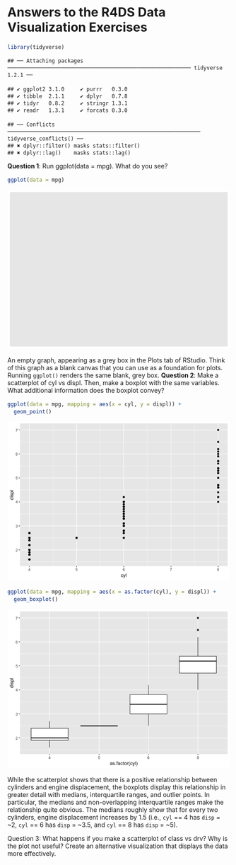 Answers to the R4DS Data Visualization Exercises
================

``` r
library(tidyverse)
```

    ## ── Attaching packages ────────────────────────────────────────────────────────── tidyverse 1.2.1 ──

    ## ✔ ggplot2 3.1.0     ✔ purrr   0.3.0
    ## ✔ tibble  2.1.1     ✔ dplyr   0.7.8
    ## ✔ tidyr   0.8.2     ✔ stringr 1.3.1
    ## ✔ readr   1.3.1     ✔ forcats 0.3.0

    ## ── Conflicts ───────────────────────────────────────────────────────────── tidyverse_conflicts() ──
    ## ✖ dplyr::filter() masks stats::filter()
    ## ✖ dplyr::lag()    masks stats::lag()

**Question 1**: Run ggplot(data = mpg). What do you see?

``` r
ggplot(data = mpg)
```

![](02_r4ds-data-visualization-jal4kq_files/figure-markdown_github/unnamed-chunk-2-1.png)

An empty graph, appearing as a grey box in the Plots tab of RStudio. Think of this graph as a blank canvas that you can use as a foundation for plots. Running `ggplot()` renders the same blank, grey box. **Question 2**: Make a scatterplot of cyl vs displ. Then, make a boxplot with the same variables. What additional information does the boxplot convey?

``` r
ggplot(data = mpg, mapping = aes(x = cyl, y = displ)) +
  geom_point()
```

![](02_r4ds-data-visualization-jal4kq_files/figure-markdown_github/unnamed-chunk-3-1.png)

``` r
ggplot(data = mpg, mapping = aes(x = as.factor(cyl), y = displ)) +
  geom_boxplot()
```

![](02_r4ds-data-visualization-jal4kq_files/figure-markdown_github/unnamed-chunk-3-2.png)

While the scatterplot shows that there is a positive relationship between cylinders and engine displacement, the boxplots display this relationship in greater detail with medians, interquartile ranges, and outlier points. In particular, the medians and non-overlapping interquartile ranges make the relationship quite obvious. The medians roughly show that for every two cylinders, engine displacement increases by 1.5 (i.e., `cyl` == 4 has `disp` = ~2, `cyl` == 6 has `disp` = ~3.5, and `cyl` == 8 has `disp` = ~5).

Question 3: What happens if you make a scatterplot of class vs drv? Why is the plot not useful? Create an alternative visualization that displays the data more effectively.
